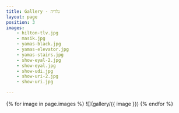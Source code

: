 ```yaml
---
title: Gallery - גלריה
layout: page
position: 3
images:
    - hilton-tlv.jpg
    - masik.jpg
    - yamas-black.jpg
    - yamas-elevator.jpg
    - yamas-stairs.jpg
    - show-eyal-2.jpg
    - show-eyal.jpg
    - show-udi.jpg
    - show-uri-2.jpg
    - show-uri.jpg
    
---
```

{% for image in page.images %}
  ![](gallery/{{ image }})
{% endfor %}
